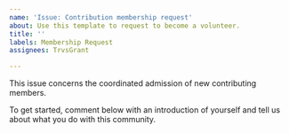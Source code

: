 ```yaml
---
name: 'Issue: Contribution membership request'
about: Use this template to request to become a volunteer.
title: ''
labels: Membership Request
assignees: TrvsGrant

---
```


This issue concerns the coordinated admission of new contributing members.

To get started, comment below with an introduction of yourself and tell us about what you do with this community.
